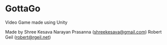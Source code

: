 # GottaGo
Video Game made using Unity

Made by
Shree Kesava Narayan Prasanna (shreekesava@gmail.com)
Robert Geil (robert@rgeil.net)
